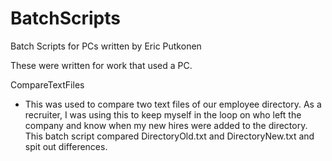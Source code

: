 # BatchScripts
Batch Scripts for PCs written by Eric Putkonen

These were written for work that used a PC.

CompareTextFiles
- This was used to compare two text files of our employee directory.  As a recruiter, I was using this to keep myself in the loop on who left the company and know when my new hires were added to the directory.  This batch script compared DirectoryOld.txt and DirectoryNew.txt and spit out differences.



